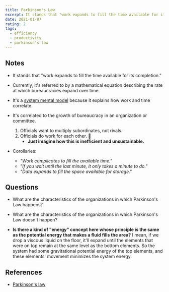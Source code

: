 ```yaml
---
title: Parkinson's Law
excerpt: It stands that "work expands to fill the time available for its completion."
date: 2021-01-07
rating: 2
tags:
  - efficiency
  - productivity
  - parkinson's law
---
```


## Notes

- It stands that "work expands to fill the time available for its completion."
- Currently, it's referred to by a mathematical equation describing the rate at which bureaucracies expand over time.

- It's a [system mental model](/zettel/system-mental-models) because it explains how work and time correlate.

- It's correlated to the growth of bureaucracy in an organization or committee.
  1. Officials want to multiply subordinates, not rivals.
  2. Officials do work for each other. 🤦
     - **Just imagine how this is inefficient and unsustainable.**
- Corollaries:
  - _"Work complicates to fill the available time."_
  - _"If you wait until the last minute, it only takes a minute to do."_
  - _"Data expands to fill the space available for storage."_

## Questions

- What are the characteristics of the organizations in which Parkinson's Law happens?

- What are the characteristics of the organizations in which Parkinson's Law doesn't happen?

- **Is there a kind of "energy" concept here whose principle is the same as the potential energy that makes a fluid fills the area?** I mean, if we drop a viscous liquid on the floor, it'll expand until the elements that were on top remain at the same level as the bottom elements. So the system had some gravitational potential energy of the top elements, and these elements' movement minimizes the system energy.

## References

- [Parkinson's law](https://en.wikipedia.org/wiki/Parkinson%27s_law)
